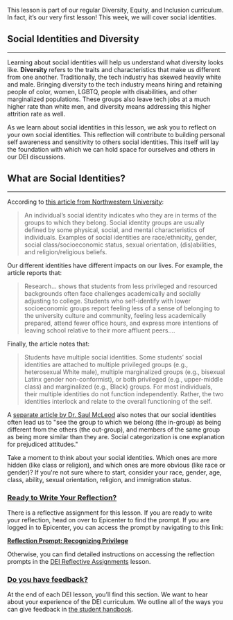 This lesson is part of our regular Diversity, Equity, and Inclusion curriculum. In fact, it’s our very first lesson! This week, we will cover social identities. 

## Social Identities and Diversity

---

Learning about social identities will help us understand what diversity looks like. **Diversity** refers to the traits and characteristics that make us different from one another. Traditionally, the tech industry has skewed heavily white and male. Bringing diversity to the tech industry means hiring and retaining people of color, women, LGBTQ, people with disabilities, and other marginalized populations. These groups also leave tech jobs at a much higher rate than white men, and diversity means addressing this higher attrition rate as well.

As we learn about social identities in this lesson, we ask you to reflect on your own social identities. This reflection will contribute to building personal self awareness and sensitivity to others social identities. This itself will lay the foundation with which we can hold space for ourselves and others in our DEI discussions. 

## What are Social Identities?

---

According to [this article from Northwestern University](https://www.northwestern.edu/searle/initiatives/diversity-equity-inclusion/social-identities.html):

> An individual’s social identity indicates who they are in terms of the groups to which they belong. Social identity groups are usually defined by some physical, social, and mental characteristics of individuals. Examples of social identities are race/ethnicity, gender, social class/socioeconomic status, sexual orientation, (dis)abilities, and religion/religious beliefs.

Our different identities have different impacts on our lives. For example, the article reports that:

> Research... shows that students from less privileged and resourced backgrounds often face challenges academically and socially adjusting to college. Students who self-identify with lower socioeconomic groups report feeling less of a sense of belonging to the university culture and community, feeling less academically prepared, attend fewer office hours, and express more intentions of leaving school relative to their more affluent peers….

Finally, the article notes that:

> Students have multiple social identities. Some students’ social identities are attached to multiple privileged groups (e.g., heterosexual White male), multiple marginalized groups (e.g., bisexual Latinx gender non-conformist), or both privileged (e.g., upper-middle class) and marginalized (e.g., Black) groups. For most individuals, their multiple identities do not function independently. Rather, the two identities interlock and relate to the overall functioning of the self.

A [separate article by Dr. Saul McLeod](https://www.simplypsychology.org/social-identity-theory.html) also notes that our social identities often lead us to "see the group to which we belong (the in-group) as being different from the others (the out-group), and members of the same group as being more similar than they are. Social categorization is one explanation for prejudiced attitudes."

Take a moment to think about your social identities. Which ones are more hidden (like class or religion), and which ones are more obvious (like race or gender)? If you're not sure where to start, consider your race, gender, age, class, ability, sexual orientation, religion, and immigration status.

### [Ready to Write Your Reflection?](#ready-to-write-your-reflection)

There is a reflective assignment for this lesson. If you are ready to write your reflection, head on over to Epicenter to find the prompt. If you are logged in to Epicenter, you can access the prompt by navigating to this link:

**<span class="glyphicon glyphicon-link"></span> [Reflection Prompt: Recognizing Privilege](https://epicenter.epicodus.com/journals?title=Social+Identities)**

Otherwise, you can find detailed instructions on accessing the reflection prompts in the [DEI Reflective Assignments](https://www.learnhowtoprogram.com/introduction-to-programming/getting-started-at-epicodus/dei-reflective-assignments#finding-the-reflection-prompts) lesson.

### [Do you have feedback?](#do-you-have-feedback)

At the end of each DEI lesson, you’ll find this section. We want to hear about your experience of the DEI curriculum. We outline all of the ways you can give feedback in [the student handbook](https://www.learnhowtoprogram.com/introduction-to-programming/getting-started-at-epicodus/student-handbook#giving-feedback).
